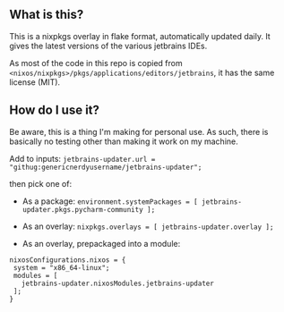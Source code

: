 ## What is this?

This is a nixpkgs overlay in flake format, automatically updated daily. It gives the latest versions of the various jetbrains IDEs.

As most of the code in this repo is copied from `<nixos/nixpkgs>/pkgs/applications/editors/jetbrains`, it has the same license (MIT).

## How do I use it?

Be aware, this is a thing I'm making for personal use. As such, there is basically no testing other than making it work on my machine.

Add to inputs: `jetbrains-updater.url = "githug:genericnerdyusername/jetbrains-updater";`

then pick one of:

 - As a package: `environment.systemPackages = [ jetbrains-updater.pkgs.pycharm-community ];`

 - As an overlay: `nixpkgs.overlays = [ jetbrains-updater.overlay ];`

 - As an overlay, prepackaged into a module:
 ```
nixosConfigurations.nixos = {
  system = "x86_64-linux";
  modules = [
    jetbrains-updater.nixosModules.jetbrains-updater
  ];
}
```
